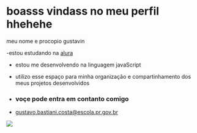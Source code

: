 # boasss vindass no meu perfil hhehehe
meu nome e procopio gustavin 

-estou estudando na [alura](https://www.alura.com.br)
- estou me desenvolvendo na linguagem javaScript
- utilizo esse espaço para minha organização e compartinhamento dos meus projetos desenvolvidos

- ### voçe pode entra em contanto comigo

- gustavo.bastiani.costa@escola.pr.gov.br

![](https://tenor.com/pt-BR/view/neymar-gif-27009028)
